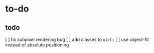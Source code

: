 # to-do

## todo

[ ] fix subpixel rendering bug
[ ] add classes to `ul>li`
[ ] use object-fit instead of absolute positioning
